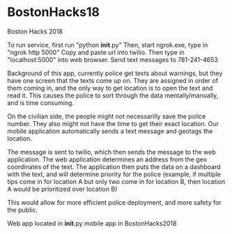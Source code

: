 # BostonHacks18
Boston Hacks 2018


To run service, first run "python __init__.py"
Then, start ngrok.exe, type in "ngrok http 5000"
Copy and paste url into twilio.
Then type in "localhost:5000" into web browser.
Send text messages to 781-241-4653

Background of this app, currently police get texts about warnings, but they
have one screen that the texts come up on.
They are assigned in order of them coming in, and the only way to get location
is to open the text and read it. This causes the police to sort through
the data mentally/manually, and is time consuming.

On the civilian side, the people might not necessarilly save the police number.
They also might not have the time to get their exact location. Our mobile application
automatically sends a text message and geotags the location.

The message is sent to twilio, which then sends the message to the web application.
The web application determines an address from the geo coordinates of the text.
The application then puts the data on a dashboard with the text, and will
determine priority for the police (example, if multiple tips come in for location A
but only two come in for location B, then location A would be prioritized over location B)

This would allow for more efficient police deployment, and more safety for the public.

Web app located in __init__.py
mobile app in BostonHacks2018

